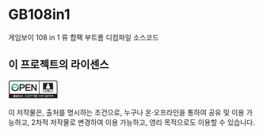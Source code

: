 # GB108in1
게임보이 108 in 1 류 합팩 부트롬 디컴파일 소스코드
## 이 프로젝트의 라이센스

<img src="img_opentype01.jpg" width="100px"></img> 

이 저작물은, 출처를 명시하는 조건으로, 누구나 온·오프라인을 통하여 공유 및 이용 가능하고, 2차적 저작물로 변경하여 이용 가능하고, 영리 목적으로도 이용할 수 있습니다.
